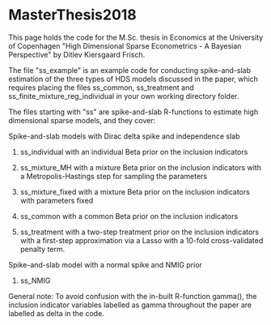 # MasterThesis2018

This page holds the code for the M.Sc. thesis in Economics at the University of Copenhagen "High Dimensional Sparse 
Econometrics - A Bayesian Perspective" by Ditlev Kiersgaard Frisch.

The file "ss_example" is an example code for conducting spike-and-slab estimation of
the three types of HDS models discussed in the paper, which requires placing the files ss_common, ss_treatment and
ss_finite_mixture_reg_individual in your own working directory folder.

The files starting with "ss" are spike-and-slab R-functions to estimate high dimensional sparse models, and they cover:

Spike-and-slab models with Dirac delta spike and independence slab
  1) ss_individual with an individual Beta prior on the inclusion indicators
  2) ss_mixture_MH with a mixture Beta prior on the inclusion indicators with a Metropolis-Hastings step for sampling the parameters
  3) ss_mixture_fixed with a mixture Beta prior on the inclusion indicators with parameters fixed
  4) ss_common with a common Beta prior on the inclusion indicators
  
  5) ss_treatment with a two-step treatment prior on the inclusion indicators with a first-step approximation via a Lasso          with a 10-fold cross-validated penalty term.
  
Spike-and-slab model with a normal spike and NMIG prior
  1) ss_NMIG

       
General note: To avoid confusion with the in-built R-function gamma(), the inclusion indicator variables labelled as gamma throughout the paper are labelled as delta in the code.
